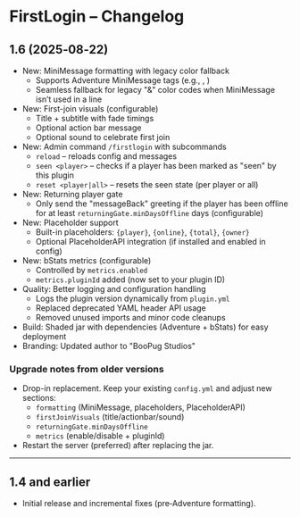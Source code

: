 # FirstLogin – Changelog

## 1.6 (2025‑08‑22)

- New: MiniMessage formatting with legacy color fallback
  - Supports Adventure MiniMessage tags (e.g., <green>, <gray>)
  - Seamless fallback for legacy "&" color codes when MiniMessage isn’t used in a line
- New: First-join visuals (configurable)
  - Title + subtitle with fade timings
  - Optional action bar message
  - Optional sound to celebrate first join
- New: Admin command `/firstlogin` with subcommands
  - `reload` – reloads config and messages
  - `seen <player>` – checks if a player has been marked as "seen" by this plugin
  - `reset <player|all>` – resets the seen state (per player or all)
- New: Returning player gate
  - Only send the "messageBack" greeting if the player has been offline for at least `returningGate.minDaysOffline` days (configurable)
- New: Placeholder support
  - Built-in placeholders: `{player}`, `{online}`, `{total}`, `{owner}`
  - Optional PlaceholderAPI integration (if installed and enabled in config)
- New: bStats metrics (configurable)
  - Controlled by `metrics.enabled`
  - `metrics.pluginId` added (now set to your plugin ID)
- Quality: Better logging and configuration handling
  - Logs the plugin version dynamically from `plugin.yml`
  - Replaced deprecated YAML header API usage
  - Removed unused imports and minor code cleanups
- Build: Shaded jar with dependencies (Adventure + bStats) for easy deployment
- Branding: Updated author to "BooPug Studios"

### Upgrade notes from older versions
- Drop-in replacement. Keep your existing `config.yml` and adjust new sections:
  - `formatting` (MiniMessage, placeholders, PlaceholderAPI)
  - `firstJoinVisuals` (title/actionbar/sound)
  - `returningGate.minDaysOffline`
  - `metrics` (enable/disable + pluginId)
- Restart the server (preferred) after replacing the jar.

---

## 1.4 and earlier
- Initial release and incremental fixes (pre‑Adventure formatting).
